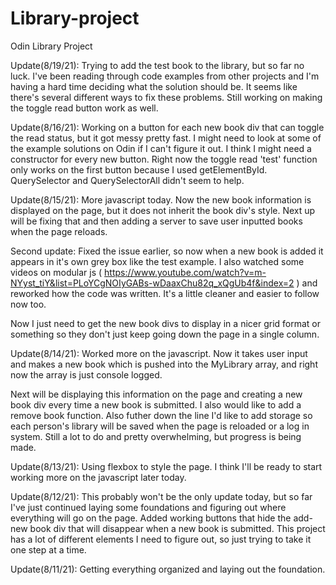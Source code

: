 # Library-project
Odin Library Project

Update(8/19/21):
    Trying to add the test book to the library, but so far no luck. I've been reading through code examples from other projects and I'm having a hard time deciding what the solution should be. It seems like there's several different ways to fix these problems. Still working on making the toggle read button work as well.

Update(8/16/21):
    Working on a button for each new book div that can toggle the read status, but it got messy pretty fast. I might need to look at some of the example solutions on Odin if I can't figure it out. I think I might need a constructor for every new button. Right now the toggle read 'test' function only works on the first button because I used getElementById. QuerySelector and QuerySelectorAll didn't seem to help.

Update(8/15/21):
    More javascript today. Now the new book information is displayed on the page, but it does not inherit the book div's style. Next up will be fixing that and then adding a server to save user inputted books when the page reloads.

   Second update: Fixed the issue earlier, so now when a new book is added it appears in it's own grey box like the test example. I also watched some videos on modular js ( https://www.youtube.com/watch?v=m-NYyst_tiY&list=PLoYCgNOIyGABs-wDaaxChu82q_xQgUb4f&index=2 ) and reworked how the code was written. It's a little cleaner and easier to follow now too. 

   Now I just need to get the new book divs to display in a nicer grid format or something so they don't just keep going down the page in a single column.

Update(8/14/21):
    Worked more on the javascript. Now it takes user input and makes a new book which is pushed into the MyLibrary array, and right now the array is just console logged. 

   Next will be displaying this information on the page and creating a new book div every time a new book is submitted. I also would like to add a remove book function. Also futher down the line I'd like to add storage so each person's library will be saved when the page is reloaded or a log in system. Still a lot to do and pretty overwhelming, but progress is being made.

Update(8/13/21):
    Using flexbox to style the page. I think I'll be ready to start working more on the javascript later today.

Update(8/12/21):
    This probably won't be the only update today, but so far I've just continued laying some foundations and figuring out where everything will go on the page. Added working buttons that hide the add-new book div that will disappear when a new book is submitted. This project has a lot of different elements I need to figure out, so just trying to take it one step at a time.

Update(8/11/21):
    Getting everything organized and laying out the foundation.
